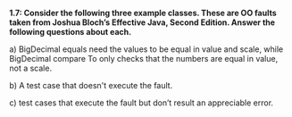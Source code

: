 **1.7: Consider the following three example classes. These are OO faults taken from Joshua Bloch’s Effective Java, Second Edition. Answer the following questions about each.**

a) BigDecimal equals need the values to be equal in value and scale, while BigDecimal compare To only checks that the numbers are equal in value, not a scale. 

b) A test case that doesn't execute the fault. 

c) test cases that execute the fault but don’t result an appreciable error.
